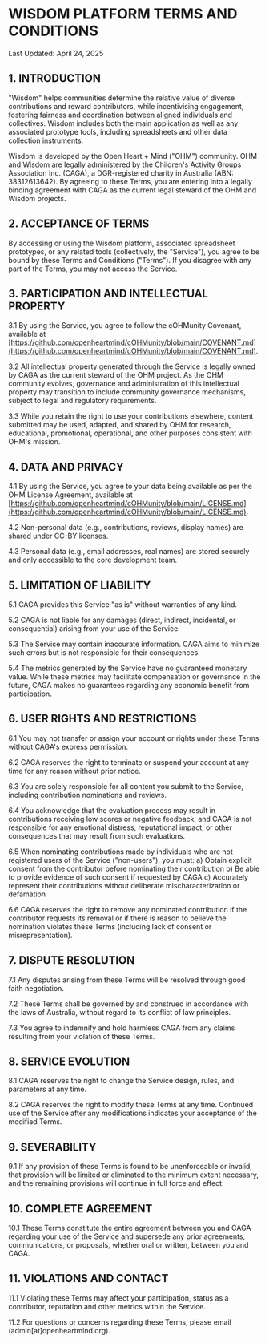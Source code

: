 # WISDOM PLATFORM TERMS AND CONDITIONS 

Last Updated: April 24, 2025

## **1\. INTRODUCTION**

"Wisdom" helps communities determine the relative value of diverse contributions and reward contributors, while incentivising engagement, fostering fairness and coordination between aligned individuals and collectives. Wisdom includes both the main application as well as any associated prototype tools, including spreadsheets and other data collection instruments.

Wisdom is developed by the Open Heart + Mind ("OHM") community. OHM and Wisdom are legally administered by the Children's Activity Groups Association Inc. (CAGA), a DGR-registered charity in Australia (ABN: 38312613642). By agreeing to these Terms, you are entering into a legally binding agreement with CAGA as the current legal steward of the OHM and Wisdom projects.

## **2\. ACCEPTANCE OF TERMS**

By accessing or using the Wisdom platform, associated spreadsheet prototypes, or any related tools (collectively, the "Service"), you agree to be bound by these Terms and Conditions ("Terms"). If you disagree with any part of the Terms, you may not access the Service.

## **3\. PARTICIPATION AND INTELLECTUAL PROPERTY**

3.1 By using the Service, you agree to follow the cOHMunity Covenant, available at [https://github.com/openheartmind/cOHMunity/blob/main/COVENANT.md](https://github.com/openheartmind/cOHMunity/blob/main/COVENANT.md).

3.2 All intellectual property generated through the Service is legally owned by CAGA as the current steward of the OHM project. As the OHM community evolves, governance and administration of this intellectual property may transition to include community governance mechanisms, subject to legal and regulatory requirements.

3.3 While you retain the right to use your contributions elsewhere, content submitted may be used, adapted, and shared by OHM for research, educational, promotional, operational, and other purposes consistent with OHM's mission.

## **4\. DATA AND PRIVACY**

4.1 By using the Service, you agree to your data being available as per the OHM License Agreement, available at [https://github.com/openheartmind/cOHMunity/blob/main/LICENSE.md](https://github.com/openheartmind/cOHMunity/blob/main/LICENSE.md). 

4.2 Non-personal data (e.g., contributions, reviews, display names) are shared under CC-BY licenses.

4.3 Personal data (e.g., email addresses, real names) are stored securely and only accessible to the core development team.

## **5\. LIMITATION OF LIABILITY**

5.1 CAGA provides this Service "as is" without warranties of any kind.

5.2 CAGA is not liable for any damages (direct, indirect, incidental, or consequential) arising from your use of the Service.

5.3 The Service may contain inaccurate information. CAGA aims to minimize such errors but is not responsible for their consequences.

5.4 The metrics generated by the Service have no guaranteed monetary value. While these metrics may facilitate compensation or governance in the future, CAGA makes no guarantees regarding any economic benefit from participation.

## **6\. USER RIGHTS AND RESTRICTIONS**

6.1 You may not transfer or assign your account or rights under these Terms without CAGA's express permission.

6.2 CAGA reserves the right to terminate or suspend your account at any time for any reason without prior notice.

6.3 You are solely responsible for all content you submit to the Service, including contribution nominations and reviews.

6.4 You acknowledge that the evaluation process may result in contributions receiving low scores or negative feedback, and CAGA is not responsible for any emotional distress, reputational impact, or other consequences that may result from such evaluations.

6.5 When nominating contributions made by individuals who are not registered users of the Service ("non-users"), you must: a) Obtain explicit consent from the contributor before nominating their contribution b) Be able to provide evidence of such consent if requested by CAGA c) Accurately represent their contributions without deliberate mischaracterization or defamation

6.6 CAGA reserves the right to remove any nominated contribution if the contributor requests its removal or if there is reason to believe the nomination violates these Terms (including lack of consent or misrepresentation).

## **7\. DISPUTE RESOLUTION**

7.1 Any disputes arising from these Terms will be resolved through good faith negotiation.

7.2 These Terms shall be governed by and construed in accordance with the laws of Australia, without regard to its conflict of law principles.

7.3 You agree to indemnify and hold harmless CAGA from any claims resulting from your violation of these Terms.

## **8\. SERVICE EVOLUTION**

8.1 CAGA reserves the right to change the Service design, rules, and parameters at any time.

8.2 CAGA reserves the right to modify these Terms at any time. Continued use of the Service after any modifications indicates your acceptance of the modified Terms.

## **9\. SEVERABILITY**

9.1 If any provision of these Terms is found to be unenforceable or invalid, that provision will be limited or eliminated to the minimum extent necessary, and the remaining provisions will continue in full force and effect.

## **10\. COMPLETE AGREEMENT**

10.1 These Terms constitute the entire agreement between you and CAGA regarding your use of the Service and supersede any prior agreements, communications, or proposals, whether oral or written, between you and CAGA.

## **11\. VIOLATIONS AND CONTACT**

11.1 Violating these Terms may affect your participation, status as a contributor, reputation and other metrics within the Service.

11.2 For questions or concerns regarding these Terms, please email (admin\[at\]openheartmind.org).

